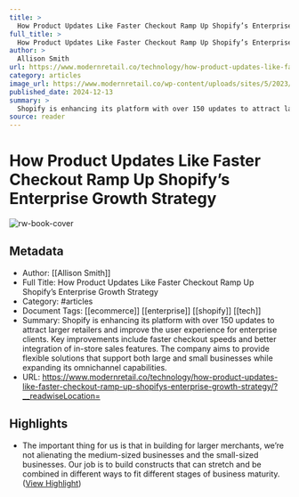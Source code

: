 ```yaml
---
title: >
  How Product Updates Like Faster Checkout Ramp Up Shopify’s Enterprise Growth Strategy
full_title: >
  How Product Updates Like Faster Checkout Ramp Up Shopify’s Enterprise Growth Strategy
author: >
  Allison Smith
url: https://www.modernretail.co/technology/how-product-updates-like-faster-checkout-ramp-up-shopifys-enterprise-growth-strategy/?__readwiseLocation=
category: articles
image_url: https://www.modernretail.co/wp-content/uploads/sites/5/2023/03/IMG_8806-e1706725087222.jpg
published_date: 2024-12-13
summary: >
  Shopify is enhancing its platform with over 150 updates to attract larger retailers and improve the user experience for enterprise clients. Key improvements include faster checkout speeds and better integration of in-store sales features. The company aims to provide flexible solutions that support both large and small businesses while expanding its omnichannel capabilities.
source: reader
---
```

# How Product Updates Like Faster Checkout Ramp Up Shopify’s Enterprise Growth Strategy

![rw-book-cover](https://www.modernretail.co/wp-content/uploads/sites/5/2023/03/IMG_8806-e1706725087222.jpg)

## Metadata
- Author: [[Allison Smith]]
- Full Title: How Product Updates Like Faster Checkout Ramp Up Shopify’s Enterprise Growth Strategy
- Category: #articles
- Document Tags: [[ecommerce]] [[enterprise]] [[shopify]] [[tech]] 
- Summary: Shopify is enhancing its platform with over 150 updates to attract larger retailers and improve the user experience for enterprise clients. Key improvements include faster checkout speeds and better integration of in-store sales features. The company aims to provide flexible solutions that support both large and small businesses while expanding its omnichannel capabilities.
- URL: https://www.modernretail.co/technology/how-product-updates-like-faster-checkout-ramp-up-shopifys-enterprise-growth-strategy/?__readwiseLocation=

## Highlights
- The important thing for us is that in building for larger merchants, we’re not alienating the medium-sized businesses and the small-sized businesses. Our job is to build constructs that can stretch and be combined in different ways to fit different stages of business maturity. ([View Highlight](https://read.readwise.io/read/01jg3z6wsjncw02vr2zj3cp59p))


